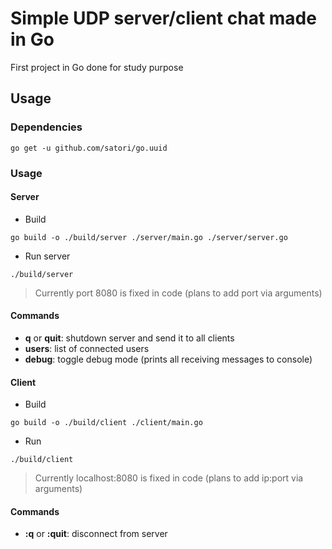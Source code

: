 # Simple UDP server/client chat made in Go

First project in Go done for study purpose


## Usage

### Dependencies
```
go get -u github.com/satori/go.uuid
```

### Usage
#### Server
* Build
```
go build -o ./build/server ./server/main.go ./server/server.go
```

* Run server
```
./build/server
```
> Currently port 8080 is fixed in code (plans to add port via arguments)

#### Commands
* **q** or **quit**: shutdown server and send it to all clients
* **users**: list of connected users
* **debug**: toggle debug mode (prints all receiving messages to console)

#### Client
* Build
```
go build -o ./build/client ./client/main.go
```

* Run
```
./build/client
```
> Currently localhost:8080 is fixed in code (plans to add ip:port via arguments)

#### Commands
* **:q** or **:quit**: disconnect from server
